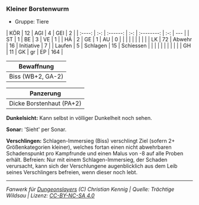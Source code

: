 ### Kleiner Borstenwurm

- Gruppe: Tiere

|  KÖR   | 12  |   AGI    |  4  |    GEI     |  2  |
| :----: | :-: | :------: | :-: | :--------: | :-: | --- |
|   ST   |  1  |    BE    |  3  |     VE     |  1  |
|   HÄ   |  2  |    GE    |  1  |     AU     |  0  |
|        |     |          |     |            |     |     |
|   LK   | 72  |  Abwehr  | 16  | Initiative |  7  |
| Laufen |  5  | Schlagen | 15  | Schiessen  |     |
|        |     |          |     |            |     |     |
|   GH   | 11  |    GK    | gr  |     EP     | 164 |

|    Bewaffnung     |
| :---------------: |
| Biss (WB+2, GA-2) |

|        Panzerung         |
| :----------------------: |
| Dicke Borstenhaut (PA+2) |

**Dunkelsicht:** Kann selbst in völliger Dunkelheit noch sehen.

**Sonar:** 'Sieht' per Sonar.

**Verschlingen:** Schlagen-Immersieg (Biss) verschlingt Ziel (sofern 2+ Größenkategorien kleiner), welches fortan einen nicht abwehrbaren Schadenspunkt pro Kampfrunde und einen Malus von -8 auf alle Proben erhält. Befreien: Nur mit einem Schlagen-Immersieg, der Schaden verursacht, kann sich der Verschlungene augenblicklich aus dem Leib seines Verschlingers befreien, wenn dieser noch lebt.

---

_Fanwerk für [Dungeonslayers](https://www.dungeonslayers.net/) (C) Christian Kennig | Quelle: Trächtige Wildsau | Lizenz: [CC-BY-NC-SA 4.0](https://creativecommons.org/licenses/by-nc-sa/4.0/deed.de)_
